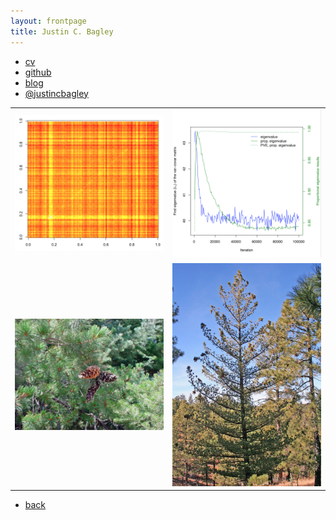 ```yaml
---
layout: frontpage
title: Justin C. Bagley
---
```


<div class="navbar">
  <div class="navbar-inner">
      <ul class="nav">
          <li><a href="{{ BASE_PATH }}/assets/Bagley_CV_May152018.pdf">cv</a></li>
          <li><a href="https://github.com/justincbagley">github</a></li>
          <li><a href="https://justinbagley.org/blog">blog</a></li>
          <li><a href="https://twitter.com/justincbagley">@justincbagley</a></li>
      </ul>
  </div>
</div>

<table class="wide">
<tr>
  <td class="left">
    <a href="">
        <img src="assets/publpics/bayenv2_final_vcv_mat.png" alt="Bayenv2 var-covariance matrix" title="Bayenv2 var-covariance matrix"/>
    </a>
  </td>
  <td class="right">
    <a href="">
        <img src="assets/publpics/bayenv2_matrix_convergence.png" alt="Bayenv2 matrix convergence" title="Bayenv2 matrix convergence"/>
    </a>
  </td>
</tr>
<tr>
  <td class="left">
    <a href="">
        <img src="assets/bigpublpics/p_strobiformis3.jpg" alt="Southwestern white pine (Pinus strobiformis)" title="Southwestern white pine (Pinus strobiformis)"/>
    </a>
  </td>
  <td class="right">
    <a href="">
        <img src="assets/bigpublpics/p_strobiformis5.jpg" alt="Southwestern white pine (Pinus strobiformis)" title="Southwestern white pine (Pinus strobiformis)"/>
    </a>
  </td>
</tr>
</table>

<div class="navbar">
  <div class="navbar-inner">
      <ul class="nav">
          <li><a href="index.html">back</a></li>
      </ul>
  </div>
</div>
